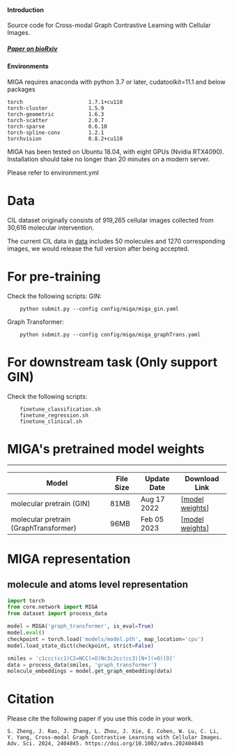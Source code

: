 ####  Introduction
Source code for Cross-modal Graph Contrastive Learning with Cellular Images.


##### [Paper on bioRxiv](https://www.biorxiv.org/content/10.1101/2022.06.05.494905v1)

####  Environments
MIGA requires anaconda with python 3.7 or later, cudatoolkit=11.1 and below packages
```
torch                     1.7.1+cu110
torch-cluster             1.5.9
torch-geometric           1.6.3
torch-scatter             2.0.7
torch-sparse              0.6.10
torch-spline-conv         1.2.1
torchvision               0.8.2+cu110
```

MIGA has been tested on Ubuntu 18.04, with eight GPUs (Nvidia RTX4090). Installation should take no longer than 20 minutes on a modern server.

Please refer to environment.yml

# Data
CIL dataset originally consists of 919,265 cellular images collected from 30,616 molecular intervention.

The current CIL data in [data](https://drive.google.com/drive/folders/1_JYDE2AUBePDsJ9ux8AmC2ZbdlWJmNEq?usp=sharing) includes 50 molecules and 1270 corresponding images, we would release the full version after being accepted.


# For pre-training
Check the following scripts:
GIN:
```
    python submit.py --config config/miga/miga_gin.yaml
```
Graph Transformer:
```
    python submit.py --config config/miga/miga_graphTrans.yaml
```

# For downstream task (Only support GIN)
Check the following scripts:

```
    finetune_classification.sh
    finetune_regression.sh
    finetune_clinical.sh
```

# MIGA's pretrained model weights
----------------------------------

| Model                     | File Size  |Update Date | Download Link                                                | 
|--------------------------|------------| ------------|--------------------------------------------------------------|
| molecular pretrain (GIN)       | 81MB   | Aug 17 2022 |  [[model weights](https://github.com/prokia/MIGA/blob/main/model/miga_graphtrans_256.pth)]     |
| molecular pretrain (GraphTransformer)          | 96MB   | Feb 05 2023 | [[model weights](https://github.com/prokia/MIGA/blob/main/model/miga_graphtrans_256.pth)]      |



# MIGA representation
## molecule and atoms level representation

```python
import torch
from core.network import MIGA
from dataset import process_data

model = MIGA('graph_transformer', is_eval=True)
model.eval()
checkpoint = torch.load('models/model.pth', map_location='cpu')
model.load_state_dict(checkpoint, strict=False)

smiles = 'c1ccc(cc1)C2=NCC(=O)Nc3c2cc(cc3)[N+](=O)[O]'
data = process_data(smiles, 'graph_transformer')
molecule_embeddings = model.get_graph_embedding(data)
```

# Citation
Please cite the following paper if you use this code in your work.

```
S. Zheng, J. Rao, J. Zhang, L. Zhou, J. Xie, E. Cohen, W. Lu, C. Li, Y. Yang, Cross-modal Graph Contrastive Learning with Cellular Images. Adv. Sci. 2024, 2404845. https://doi.org/10.1002/advs.202404845
```